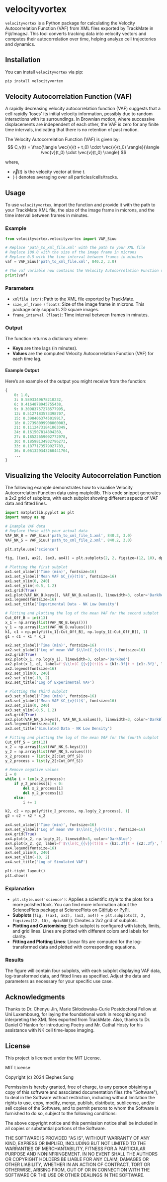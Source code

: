 # velocityvortex

`velocityvortex` is a Python package for calculating the Velocity Autocorrelation Function (VAF) from XML files exported by TrackMate in Fiji/ImageJ. This tool converts tracking data into velocity vectors and computes their autocorrelation over time, helping analyze cell trajectories and dynamics.

## Installation

You can install `velocityvortex` via pip:

```sh
pip install velocityvortex
```

## Velocity Autocorrelation Function (VAF)

A rapidly decreasing velocity autocorrelation function (VAF) suggests that a cell rapidly 'loses' its initial velocity information, possibly due to random interactions with its surroundings. In Brownian motion, where successive displacements are independent of each other, the VAF is zero for any finite time intervals, indicating that there is no retention of past motion.

The Velocity Autocorrelation Function (VAF) is given by:
$$
C_v(t) = \frac{\langle \vec{v}(t + t_0) \cdot \vec{v}(t_0) \rangle}{\langle \vec{v}(t_0) \cdot \vec{v}(t_0) \rangle}
$$

where,
* $\vec{v}(t)$ is the velocity vector at time $t$.
* $\langle \cdot \rangle$ denotes averaging over all particles/cells/tracks.

## Usage

To use `velocityvortex`, import the function and provide it with the path to your TrackMate XML file, the size of the image frame in microns, and the time interval between frames in minutes.

### Example

```python
from velocityvortex.velocityvortex import VAF_Siuu

# Replace 'path_to_xml_file.xml' with the path to your XML file
# Replace 100.0 with the size of the image frame in microns
# Replace 0.5 with the time interval between frames in minutes
vaf = VAF_Siuu('path_to_xml_file.xml', 840.2, 3.0)

# The vaf variable now contains the Velocity Autocorrelation Function values
print(vaf)
```

### Parameters

* `xmlfile (str)`: Path to the XML file exported by TrackMate.
* `size_of_frame (float)`: Size of the image frame in microns. This package only supports 2D square images.
* `frame_interval (float)`: Time interval between frames in minutes.

### Output

The function returns a dictionary where:

* __Keys__ are time lags (in minutes).
* __Values__ are the computed Velocity Autocorrelation Function (VAF) for each time lag.

#### Example Output
Here’s an example of the output you might receive from the function:

```python
{
    0: 1.0,
    3: 0.5893349678210232,
    6: 0.4164878945755438,
    9: 0.30983757278577995,
    12: 0.5127183573398707,
    15: 0.3984063745019917,
    18: 0.27398099908060003,
    21: 0.11124731841863349,
    24: 0.161507814894269,
    27: 0.18522659092772978,
    30: 0.18598134932796273,
    33: 0.1877173579927783,
    36: 0.061329343260441704,
    ...
}
```


## Visualizing the Velocity Autocorrelation Function
The following example demonstrates how to visualise Velocity Autocorrelation Function data using matplotlib. This code snippet generates a 2x2 grid of subplots, with each subplot showing different aspects of VAF data and fitted lines.

```python
import matplotlib.pyplot as plt
import numpy as np

# Example VAF data
# Replace these with your actual data
VAF_NK_B = VAF_Siuu('path_to_xml_file_1.xml', 840.2, 3.0)
VAF_NK_S = VAF_Siuu('path_to_xml_file_2.xml', 840.2, 3.0)

plt.style.use('science')

fig, ((ax1, ax2), (ax3, ax4)) = plt.subplots(2, 2, figsize=(12, 10), dpi=800)

# Plotting the first subplot
ax1.set_xlabel('Time (min)', fontsize=16)
ax1.set_ylabel('Mean VAF $C_{v}(t)$', fontsize=16)
ax1.set_xlim(0, 240)
ax1.set_ylim(-0.5, 1.2)
ax1.grid(True)
ax1.plot(VAF_NK_B.keys(), VAF_NK_B.values(), linewidth=3, color='DarkRed', label='Experimental Data_NK low density')
ax1.legend(fontsize=16)
ax1.set_title('Experimental Data - NK Low Density')

# Fitting and plotting the log of the mean VAF for the second subplot
Cut_Off_B = int(13)
x_1 = np.array(list(VAF_NK_B.keys()))
y_1 = np.array(list(VAF_NK_B.values()))
k1, c1 = np.polyfit(x_1[:Cut_Off_B], np.log(y_1[:Cut_Off_B]), 1)
g1 = c1 + k1 * x_1

ax2.set_xlabel('Time (min)', fontsize=16)
ax2.set_ylabel('Log of mean VAF $\\ln(C_{v}(t))$', fontsize=16)
ax2.grid(True)
ax2.plot(x_1, np.log(y_1), linewidth=3, color='DarkRed')
ax2.plot(x_1, g1, label=f'$\\ln(C_{{v}}(t))$ = {k1:.3f}t + {c1:.3f}', linewidth=3, color='Orange')
ax2.legend(fontsize=16)
ax2.set_xlim(0, 240)
ax2.set_ylim(-10, 2)
ax2.set_title('Log of Experimental VAF')

# Plotting the third subplot
ax3.set_xlabel('Time (min)', fontsize=16)
ax3.set_ylabel('Mean VAF $C_{v}(t)$', fontsize=16)
ax3.set_xlim(0, 240)
ax3.set_ylim(-0.5, 1.2)
ax3.grid(True)
ax3.plot(VAF_NK_S.keys(), VAF_NK_S.values(), linewidth=3, color='DarkBlue', label='Simulated Data_NK low density')
ax3.legend(fontsize=16)
ax3.set_title('Simulated Data - NK Low Density')

# Fitting and plotting the log of the mean VAF for the fourth subplot
Cut_Off_S = int(13)
x_2 = np.array(list(VAF_NK_S.keys()))
y_2 = np.array(list(VAF_NK_S.values()))
x_2_process = list(x_2[:Cut_Off_S])
y_2_process = list(y_2[:Cut_Off_S])

# Remove negative values
i = 0
while i < len(x_2_process):
    if y_2_process[i] < 0:
        del x_2_process[i]
        del y_2_process[i]
    else:
        i += 1

k2, c2 = np.polyfit(x_2_process, np.log(y_2_process), 1)
g2 = c2 + k2 * x_2

ax4.set_xlabel('Time (min)', fontsize=16)
ax4.set_ylabel('Log of mean VAF $\\ln(C_{v}(t))$', fontsize=16)
ax4.grid(True)
ax4.plot(x_2, np.log(y_2), linewidth=3, color='DarkBlue')
ax4.plot(x_2, g2, label=f'$\\ln(C_{{v}}(t))$ = {k2:.3f}t + {c2:.3f}', linewidth=3, color='SkyBlue')
ax4.legend(fontsize=16)
ax4.set_xlim(0, 240)
ax4.set_ylim(-10, 2)
ax4.set_title('Log of Simulated VAF')

plt.tight_layout()
plt.show()
```

### Explanation
* `plt.style.use('science')`: Applies a scientific style to the plots for a more polished look. You can find more information about the SciencePlots package at SciencePlots on [GitHub](https://github.com/skydvn/SciencePlot-for-Publication) or [PyPI](https://pypi.org/project/SciencePlots/).
* __Subplots__ (`fig, ((ax1, ax2), (ax3, ax4)) = plt.subplots(2, 2, figsize=(12, 10), dpi=800)`): Creates a 2x2 grid of subplots.
* __Plotting and Customising__: Each subplot is configured with labels, limits, and grid lines. Lines are plotted with different colors and labels for clarity.
* __Fitting and Plotting Lines__: Linear fits are computed for the log-transformed data and plotted with corresponding equations.


### Results
The figure will contain four subplots, with each subplot displaying VAF data, log-transformed data, and fitted lines as specified. Adjust the data and parameters as necessary for your specific use case.

## Acknowledgments
Thanks to Dr. Chenyu Jin, Marie Skłodowska-Curie Postdoctoral Fellow at Uni Luxembourg, for laying the foundational work in recognizing and interpreting the XML files exported from TrackMate. Also, thanks to Dr. Daniel O’Hanlon for introducing Poetry and Mr. Cathal Hosty for his assistance with NK cell time-lapse imaging.

## License
This project is licensed under the MIT License.

MIT License

Copyright (c) 2024 Elephes Sung

Permission is hereby granted, free of charge, to any person obtaining a copy
of this software and associated documentation files (the "Software"), to deal
in the Software without restriction, including without limitation the rights
to use, copy, modify, merge, publish, distribute, sublicense, and/or sell
copies of the Software, and to permit persons to whom the Software is
furnished to do so, subject to the following conditions:

The above copyright notice and this permission notice shall be included in all
copies or substantial portions of the Software.

THE SOFTWARE IS PROVIDED "AS IS", WITHOUT WARRANTY OF ANY KIND, EXPRESS OR
IMPLIED, INCLUDING BUT NOT LIMITED TO THE WARRANTIES OF MERCHANTABILITY,
FITNESS FOR A PARTICULAR PURPOSE AND NONINFRINGEMENT. IN NO EVENT SHALL THE
AUTHORS OR COPYRIGHT HOLDERS BE LIABLE FOR ANY CLAIM, DAMAGES OR OTHER
LIABILITY, WHETHER IN AN ACTION OF CONTRACT, TORT OR OTHERWISE, ARISING FROM,
OUT OF OR IN CONNECTION WITH THE SOFTWARE OR THE USE OR OTHER DEALINGS IN THE
SOFTWARE.
